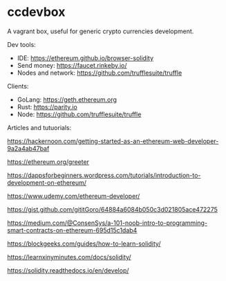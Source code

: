# ccdevbox
A vagrant box, useful for generic crypto currencies development.

Dev tools:
  - IDE:
    https://ethereum.github.io/browser-solidity
  - Send money:
    https://faucet.rinkeby.io/
  - Nodes and network:
    https://github.com/trufflesuite/truffle
  
Clients:
  - GoLang:
    https://geth.ethereum.org
  - Rust:
    https://parity.io
  - Node:
    https://github.com/trufflesuite/truffle

Articles and tutuorials:

  https://hackernoon.com/getting-started-as-an-ethereum-web-developer-9a2a4ab47baf
  
  https://ethereum.org/greeter
  
  https://dappsforbeginners.wordpress.com/tutorials/introduction-to-development-on-ethereum/
  
  https://www.udemy.com/ethereum-developer/
  
  https://gist.github.com/gititGoro/64884a6084b050c3d021805ace472275
  
  https://medium.com/@ConsenSys/a-101-noob-intro-to-programming-smart-contracts-on-ethereum-695d15c1dab4
  
  https://blockgeeks.com/guides/how-to-learn-solidity/
  
  https://learnxinyminutes.com/docs/solidity/
  
  https://solidity.readthedocs.io/en/develop/

